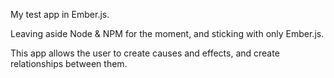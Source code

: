 My test app in Ember.js.

Leaving aside Node & NPM for the moment, and sticking with only Ember.js.

This app allows the user to create causes and effects, and create relationships between them.
